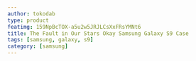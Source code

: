 ```yaml
---
author: tokodab
type: product
featimg: 159NpBcTOX-a5u2w5JRJLCsXxFRsYMNt6
title: The Fault in Our Stars Okay Samsung Galaxy S9 Case
tags: [samsung, galaxy, s9]
category: [samsung]
---
```

